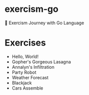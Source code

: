 # exercism-go

🦫 Exercism Journey with Go Language

# Exercises

- Hello, World!
- Gopher's Gorgeous Lasagna
- Annalyn's Infiltration
- Party Robot
- Weather Forecast
- Blackjack
- Cars Assemble
